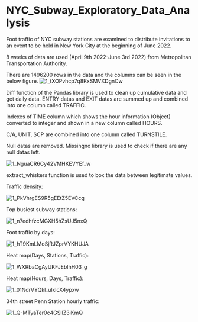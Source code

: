 # NYC_Subway_Exploratory_Data_Analysis

Foot traffic of NYC subway stations are examined to distribute invitations to an event to be held in New York City at the beginning of June 2022.


8 weeks of data are used (April 9th 2022-June 3rd 2022) from Metropolitan Transportation Authority.

There are 1496200 rows in the data and the columns can be seen in the below figure.
![1_tXOPvhcp7q8KxSMVXDgnCw](https://user-images.githubusercontent.com/108690977/196007086-ad5e6892-8ef2-4a38-948a-b1844729d8ca.png)

Diff function of the Pandas library is used to clean up cumulative data and get daily data. ENTRY datas and EXIT datas are summed up and combined into one column called TRAFFIC.

Indexes of TIME column which shows the hour information (Object) converted to integer and shown in a new column called HOURS.

C/A, UNIT, SCP are combined into one column called TURNSTILE.

Null datas are removed. Missingno library is used to check if there are any null datas left.

![1_NguaCR6Cy42VMHKEVYEf_w](https://user-images.githubusercontent.com/108690977/196007541-a5926f7c-86f8-445c-b1d0-cad53fcadf65.png)

extract_whiskers function is used to box the data between legitimate values.

Traffic density:

![1_PkVhrgES9R5gEEtZ5EVCcg](https://user-images.githubusercontent.com/108690977/196007683-28449f6b-8b12-4a3a-bd61-056d0166be92.png)

Top busiest subway stations:

![1_n7edhfzcMGXH5hZsUJ5nxQ](https://user-images.githubusercontent.com/108690977/196007694-c4bd4bac-42b8-4481-99ae-b97919496a29.png)

Foot traffic by days:

![1_hT9KmLMoSjRJZprVYKHUJA](https://user-images.githubusercontent.com/108690977/196007701-92717f71-bf9b-4e8e-b79f-f48ce7e2ac7a.png)

Heat map(Days, Stations, Traffic):

![1_WXRbaCgAyUKFJEblhH03_g](https://user-images.githubusercontent.com/108690977/196007723-93c82240-f614-4c55-8feb-1057ee9318e3.png)

Heat map(Hours, Days, Traffic):

![1_01NdrVYQkl_ulxlcX4ypxw](https://user-images.githubusercontent.com/108690977/196007743-79e14cdd-3e00-4b8b-86a5-1f5dbc99425c.png)

34th street Penn Station hourly traffic:

![1_Q-MTyaTer0c4GSIlZ3iKmQ](https://user-images.githubusercontent.com/108690977/196007775-c7fde50c-119b-4dc9-88d4-50d14ef7fb7e.png)

